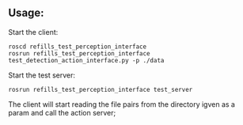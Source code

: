 Usage:
-----

Start the client:
```
roscd refills_test_perception_interface
rosrun refills_test_perception_interface test_detection_action_interface.py -p ./data
```

Start the test server:

```
rosrun refills_test_perception_interface test_server
```

The client will start reading the file pairs from the directory igven as a param and call the action server;
